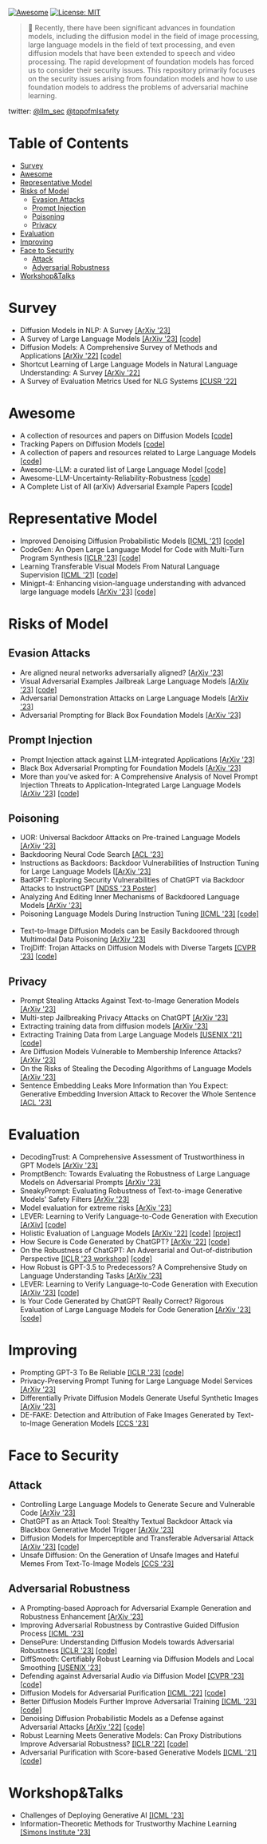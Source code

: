 [![Awesome](https://cdn.rawgit.com/sindresorhus/awesome/d7305f38d29fed78fa85652e3a63e154dd8e8829/media/badge.svg)](https://github.com/byerose/Awesome-Generative-AI-Security) 
[![License: MIT](https://img.shields.io/badge/License-MIT-green.svg)](https://opensource.org/licenses/MIT)
> 🚩 Recently, there have been significant advances in foundation models, including the diffusion model in the field of image processing, large language models in the field of text processing, and even diffusion models that have been extended to speech and video processing. The rapid development of foundation models has forced us to consider their security issues. This repository primarily focuses on the security issues arising from foundation models and how to use foundation models to address the problems of adversarial machine learning.

twitter: [@llm_sec](https://twitter.com/llm_sec) [@topofmlsafety](https://twitter.com/topofmlsafety)

# Table of Contents
- [Survey](#Survey)
- [Awesome](#Awesome)
- [Representative Model](#Representative-Model)
- [Risks of Model](#Risks-of-Model)
  - [Evasion Attacks](#Evasion-Attacks)
  - [Prompt Injection](#Prompt-Injection)
  - [Poisoning](#Poisoning)
  - [Privacy](#Privacy)
- [Evaluation](#Evaluation)
- [Improving](#Improving)
- [Face to Security](#Face-to-Security)
  - [Attack](#Attack)  
  - [Adversarial Robustness](#Adversarial-Robustness)
- [Workshop&Talks](#Workshop&Talks)

# Survey

- Diffusion Models in NLP: A Survey [[ArXiv '23]](https://arxiv.org/abs/2303.07576) <img src="https://img.shields.io/badge/nlp-informational" alt="" />
- A Survey of Large Language Models [[ArXiv '23]](http://arxiv.org/abs/2303.18223) [[code]](https://github.com/RUCAIBox/LLMSurvey) <img src="https://img.shields.io/badge/nlp-informational" alt="" />
- Diffusion Models: A Comprehensive Survey of Methods and Applications [[ArXiv '22]](https://arxiv.org/abs/2209.00796) [[code]](https://github.com/YangLing0818/Diffusion-Models-Papers-Survey-Taxonomy) <img src="https://img.shields.io/badge/cv-brightgreen" alt="" />
- Shortcut Learning of Large Language Models in Natural Language Understanding: A Survey [[ArXiv '22]](https://arxiv.org/abs/2208.11857) <img src="https://img.shields.io/badge/nlp-informational" alt="" />
- A Survey of Evaluation Metrics Used for NLG Systems [[CUSR '22]](https://dl.acm.org/doi/abs/10.1145/3485766) <img src="https://img.shields.io/badge/nlp-informational" alt="" />

# Awesome
- A collection of resources and papers on Diffusion Models [[code]](https://heejkoo.github.io/Awesome-Diffusion-Models/) <img src="https://img.shields.io/badge/multi-blueviolet" alt="" />
- Tracking Papers on Diffusion Models [[code]](https://vsehwag.github.io/blog/2023/2/all_papers_on_diffusion.html) <img src="https://img.shields.io/badge/cv-brightgreen" alt="" />
- A collection of papers and resources related to Large Language Models [[code]](https://github.com/RUCAIBox/LLMSurvey) <img src="https://img.shields.io/badge/multi-blueviolet" alt="" />
- Awesome-LLM: a curated list of Large Language Model [[code]](https://github.com/Hannibal046/Awesome-LLM) <img src="https://img.shields.io/badge/multi-blueviolet" alt="" />
- Awesome-LLM-Uncertainty-Reliability-Robustness [[code]](https://github.com/jxzhangjhu/Awesome-LLM-Uncertainty-Reliability-Robustness) <img src="https://img.shields.io/badge/nlp-informational" alt="" />
- A Complete List of All (arXiv) Adversarial Example Papers [[code]](https://nicholas.carlini.com/writing/2019/all-adversarial-example-papers.html) <img src="https://img.shields.io/badge/multi-blueviolet" alt="" />

# Representative Model

- Improved Denoising Diffusion Probabilistic Models [[ICML '21]](https://arxiv.org/abs/2102.09672) [[code]](https://github.com/openai/improved-diffusion) <img src="https://img.shields.io/badge/cv-brightgreen" alt="" />
- CodeGen: An Open Large Language Model for Code with Multi-Turn Program Synthesis [[ICLR '23]](https://arxiv.org/abs/2203.13474) [[code]](https://github.com/salesforce/CodeGen) <img src="https://img.shields.io/badge/nlp-informational" alt="" />
- Learning Transferable Visual Models From Natural Language Supervision [[ICML '21]](https://arxiv.org/abs/2103.00020)   [[code]](https://github.com/openai/CLIP)<img src="https://img.shields.io/badge/multi-blueviolet" alt="" />
- Minigpt-4: Enhancing vision-language understanding with advanced large language models [[ArXiv '23]](https://arxiv.org/abs/2304.10592) [[code]](https://github.com/Vision-CAIR/MiniGPT-4)  <img src="https://img.shields.io/badge/multi-blueviolet" alt="" />
 
# Risks of Model

## Evasion Attacks

- Are aligned neural networks adversarially aligned? [[ArXiv '23]](https://arxiv.org/abs/2306.15447) <img src="https://img.shields.io/badge/nlp-informational" alt="" />
- Visual Adversarial Examples Jailbreak Large Language Models [[ArXiv '23]](https://arxiv.org/abs/2306.13213) [[code]](https://github.com/Unispac/Visual-Adversarial-Examples-Jailbreak-Large-Language-Models) <img src="https://img.shields.io/badge/multi-blueviolet" alt="" />
- Adversarial Demonstration Attacks on Large Language Models [[ArXiv '23]](https://arxiv.org/abs/2305.14950) <img src="https://img.shields.io/badge/nlp-informational" alt="" />
- Adversarial Prompting for Black Box Foundation Models [[ArXiv '23]](https://arxiv.org/abs/2302.04237)  <img src="https://img.shields.io/badge/nlp-informational" alt="" />

## Prompt Injection
- Prompt Injection attack against LLM-integrated Applications [[ArXiv '23]](https://arxiv.org/abs/2306.05499) <img src="https://img.shields.io/badge/nlp-informational" alt="" />
- Black Box Adversarial Prompting for Foundation Models [[ArXiv '23]](https://arxiv.org/abs/2302.04237) <img src="https://img.shields.io/badge/multi-blueviolet" alt="" /> 
- More than you've asked for: A Comprehensive Analysis of Novel Prompt Injection Threats to Application-Integrated Large Language Models [[ArXiv '23]](https://arxiv.org/abs/2302.12173) [[code]](https://github.com/greshake/lm-safety) <img src="https://img.shields.io/badge/nlp-informational" alt="" />

## Poisoning
- UOR: Universal Backdoor Attacks on Pre-trained Language Models [[ArXiv '23]](https://arxiv.org/abs/2305.09574)  <img src="https://img.shields.io/badge/nlp-informational" alt="" />
- Backdooring Neural Code Search [[ACL '23]](https://arxiv.org/abs/2305.17506) <img src="https://img.shields.io/badge/nlp-informational" alt="" />
- Instructions as Backdoors: Backdoor Vulnerabilities of Instruction Tuning for Large Language Models [[[ArXiv '23]](https://arxiv.org/abs/2305.14710) <img src="https://img.shields.io/badge/nlp-informational" alt="" />
- BadGPT: Exploring Security Vulnerabilities of ChatGPT via Backdoor Attacks to InstructGPT [[NDSS '23 Poster]](https://arxiv.org/abs/2304.12298) <img src="https://img.shields.io/badge/nlp-informational" alt="" />
- Analyzing And Editing Inner Mechanisms of Backdoored Language Models [[ArXiv '23]](http://arxiv.org/abs/2302.12461) <img src="https://img.shields.io/badge/nlp-informational" alt="" />
- Poisoning Language Models During Instruction Tuning [[ICML '23]](http://arxiv.org/abs/2305.00944) [[code]](https://github.com/AlexWan0/Poisoning-Instruction-Tuned-Models) <img src="https://img.shields.io/badge/nlp-informational" alt="" />
- Text-to-Image Diffusion Models can be Easily Backdoored through Multimodal Data Poisoning [[ArXiv '23]](https://arxiv.org/abs/2305.04175) <img src="https://img.shields.io/badge/multi-blueviolet" alt="" />
- TrojDiff: Trojan Attacks on Diffusion Models with Diverse Targets [[CVPR '23]](https://arxiv.org/abs/2303.05762) [[code]](https://github.com/chenweixin107/TrojDiff) <img src="https://img.shields.io/badge/cv-brightgreen" alt="" />
  
## Privacy

- Prompt Stealing Attacks Against Text-to-Image Generation Models [[ArXiv '23]](https://arxiv.org/abs/2305.13873) <img src="https://img.shields.io/badge/multi-blueviolet" alt="" />
- Multi-step Jailbreaking Privacy Attacks on ChatGPT [[ArXiv '23]](http://arxiv.org/abs/2304.05197) <img src="https://img.shields.io/badge/nlp-informational" alt="" />
- Extracting training data from diffusion models [[ArXiv '23]](https://arxiv.org/abs/2301.13188)  <img src="https://img.shields.io/badge/cv-brightgreen" alt="" />
- Extracting Training Data from Large Language Models [[USENIX '21]](https://arxiv.org/abs/2012.07805) [[code]](https://github.com/ftramer/LM_Memorization) <img src="https://img.shields.io/badge/nlp-informational" alt="" />
- Are Diffusion Models Vulnerable to Membership Inference Attacks? [[ArXiv '23]](https://arxiv.org/abs/2302.01316) <img src="https://img.shields.io/badge/cv-brightgreen" alt="" />
- On the Risks of Stealing the Decoding Algorithms of Language Models [[ArXiv '23]](https://arxiv.org/abs/2303.04729)  <img src="https://img.shields.io/badge/nlp-informational" alt="" />
- Sentence Embedding Leaks More Information than You Expect: Generative Embedding Inversion Attack to Recover the Whole Sentence [[ACL '23]](https://arxiv.org/abs/2305.03010) <img src="https://img.shields.io/badge/nlp-informational" alt="" />
  
# Evaluation

- DecodingTrust: A Comprehensive Assessment of Trustworthiness in GPT Models [[ArXiv '23]](https://arxiv.org/abs//2306.11698)
- PromptBench: Towards Evaluating the Robustness of Large Language Models on Adversarial Prompts [[ArXiv '23]](https://arxiv.org/abs/2306.04528) <img src="https://img.shields.io/badge/nlp-informational" alt="" />
- SneakyPrompt: Evaluating Robustness of Text-to-image Generative Models' Safety Filters [[ArXiv '23]](https://arxiv.org/abs/2305.12082) <img src="https://img.shields.io/badge/multi-blueviolet" alt="" />
- Model evaluation for extreme risks [[ArXiv '23]](https://arxiv.org/abs/2305.15324) <img src="https://img.shields.io/badge/nlp-informational" alt="" />
- LEVER: Learning to Verify Language-to-Code Generation with Execution [[ArXiv]](https://arxiv.org/abs/2302.08468) [[code]](https://github.com/niansong1996/lever) <img src="https://img.shields.io/badge/nlp-informational" alt="" />
- Holistic Evaluation of Language Models [[ArXiv '22]](https://arxiv.org/abs/2211.09110) [[code]](https://github.com/stanford-crfm/helm) [[project]](https://crfm.stanford.edu/helm/latest/) <img src="https://img.shields.io/badge/nlp-informational" alt="" />
- How Secure is Code Generated by ChatGPT? [[ArXiv '22]](https://arxiv.org/abs/2304.09655) [[code]](https://github.com/raphaelkhoury/programsgeneratedbychatgpt) <img src="https://img.shields.io/badge/nlp-informational" alt="" />
- On the Robustness of ChatGPT: An Adversarial and Out-of-distribution Perspective [[ICLR '23 workshop]](http://arxiv.org/abs/2302.12095) [[code]](https://github.com/microsoft/robustlearn/tree/main/chatgpt-robust) <img src="https://img.shields.io/badge/nlp-informational" alt="" />
- How Robust is GPT-3.5 to Predecessors? A Comprehensive Study on Language Understanding Tasks [[ArXiv '23]](https://arxiv.org/abs/2303.00293) <img src="https://img.shields.io/badge/nlp-informational" alt="" />
- LEVER: Learning to Verify Language-to-Code Generation with Execution [[ArXiv '23]](http://arxiv.org/abs/2302.08468) [[code]](https://github.com/niansong1996/lever) <img src="https://img.shields.io/badge/nlp-informational" alt="" />
- Is Your Code Generated by ChatGPT Really Correct? Rigorous Evaluation of Large Language Models for Code Generation [[ArXiv '23]](http://arxiv.org/abs/2305.01210) [[code]](https://github.com/evalplus/evalplus) <img src="https://img.shields.io/badge/nlp-informational" alt="" />

# Improving

- Prompting GPT-3 To Be Reliable [[ICLR '23]](https://arxiv.org/abs/2210.09150) [[code]](https://github.com/NoviScl/GPT3-Reliability) <img src="https://img.shields.io/badge/nlp-informational" alt="" />
- Privacy-Preserving Prompt Tuning for Large Language Model Services [[ArXiv '23]](https://arxiv.org/abs/2305.06212) <img src="https://img.shields.io/badge/nlp-informational" alt="" />
- Differentially Private Diffusion Models Generate Useful Synthetic Images [[ArXiv '23]](https://arxiv.org/abs/2302.13861) <img src="https://img.shields.io/badge/cv-brightgreen" alt="" />
- DE-FAKE: Detection and Attribution of Fake Images Generated by Text-to-Image Generation Models [[CCS '23]](https://arxiv.org/abs/2305.13873) <img src="https://img.shields.io/badge/multi-blueviolet" alt="" />
  
# Face to Security
## Attack
  - Controlling Large Language Models to Generate Secure and Vulnerable Code [[ArXiv '23]](https://arxiv.org/abs/2302.05319) <img src="https://img.shields.io/badge/nlp-informational" alt="" />
  - ChatGPT as an Attack Tool: Stealthy Textual Backdoor Attack via Blackbox Generative Model Trigger [[ArXiv '23]](http://arxiv.org/abs/2304.14475) <img src="https://img.shields.io/badge/nlp-informational" alt="" />
  - Diffusion Models for Imperceptible and Transferable Adversarial Attack [[ArXiv '23]](https://arxiv.org/abs/2305.08192) [[code]](https://github.com/WindVChen/DiffAttack) <img src="https://img.shields.io/badge/cv-brightgreen" alt="" />
  - Unsafe Diffusion: On the Generation of Unsafe Images and Hateful Memes From Text-To-Image Models [[CCS '23]](https://arxiv.org/abs/2305.13873) <img src="https://img.shields.io/badge/multi-blueviolet" alt="" />
  
## Adversarial Robustness
- A Prompting-based Approach for Adversarial Example Generation and Robustness Enhancement [[ArXiv '23]](https://arxiv.org/abs/2203.10714) <img src="https://img.shields.io/badge/nlp-informational" alt="" />
- Improving Adversarial Robustness by Contrastive Guided Diffusion Process [[ICML '23]](https://arxiv.org/abs/2210.09643) <img src="https://img.shields.io/badge/cv-brightgreen" alt="" />
- DensePure: Understanding Diffusion Models towards Adversarial Robustness [[ICLR '23]](https://arxiv.org/abs/2211.00322) [[code]](https://github.com/Jayfeather1024/DensePure) <img src="https://img.shields.io/badge/cv-brightgreen" alt="" />
- DiffSmooth: Certifiably Robust Learning via Diffusion Models and Local Smoothing [[USENIX '23]](https://www.usenix.org/conference/usenixsecurity23/presentation/zhangjiawei) <img src="https://img.shields.io/badge/cv-brightgreen" alt="" />
- Defending against Adversarial Audio via Diffusion Model [[CVPR '23]](https://openreview.net/forum?id=5-Df3tljit7) [[code]](https://github.com/cychomatica/AudioPure) <img src="https://img.shields.io/badge/audio-important" alt="" />
- Diffusion Models for Adversarial Purification [[ICML '22]](https://arxiv.org/abs/2205.07460) [[code]](https://github.com/NVlabs/DiffPure) <img src="https://img.shields.io/badge/cv-brightgreen" alt="" />
- Better Diffusion Models Further Improve Adversarial Training [[ICML '23]](https://arxiv.org/abs/2302.04638) [[code]](https://github.com/wzekai99/dm-improves-at) <img src="https://img.shields.io/badge/cv-brightgreen" alt="" />
- Denoising Diffusion Probabilistic Models as a Defense against Adversarial Attacks [[ArXiv '22]](https://arxiv.org/abs/2301.06871) [[code]](https://github.com/ankile/adversarial-diffusion) <img src="https://img.shields.io/badge/cv-brightgreen" alt="" />
- Robust Learning Meets Generative Models: Can Proxy Distributions Improve Adversarial Robustness? [[ICLR '22]](https://arxiv.org/abs/2104.09425) [[code]](https://github.com/inspire-group/proxy-distributions) <img src="https://img.shields.io/badge/cv-brightgreen" alt="" />
- Adversarial Purification with Score-based Generative Models [[ICML '21]](http://proceedings.mlr.press/v139/yoon21a.html) [[code]](https://github.com/jmyoon1/adp) <img src="https://img.shields.io/badge/cv-brightgreen" alt="" />

# Workshop&Talks

- Challenges of Deploying Generative AI [[ICML '23]](https://deployinggenerativeai.github.io/index)
- Information-Theoretic Methods for Trustworthy Machine Learning [[Simons Institute '23]](https://simons.berkeley.edu/workshops/asu-it-ml)

